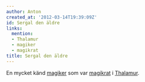 ```yaml
---
author: Anton
created_at: '2012-03-14T19:39:09Z'
id: Sergal den äldre
links:
  mention:
  - Thalamur
  - magiker
  - magikrat
title: Sergal den äldre
---
```


En mycket känd [magiker] som var [magikrat] i [Thalamur].

  [magiker]: magiker
  [magikrat]: magikrat
  [Thalamur]: Thalamur
